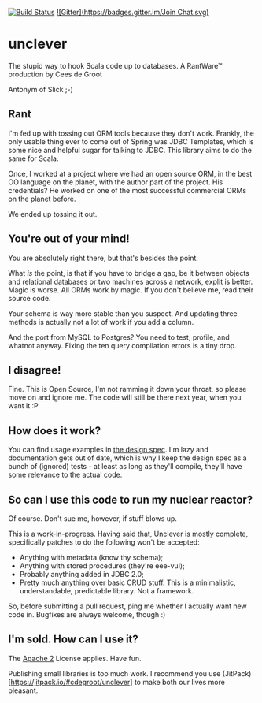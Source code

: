 [![Build Status](https://travis-ci.org/cdegroot/unclever.svg)](https://travis-ci.org/cdegroot/unclever)
 [![Gitter](https://badges.gitter.im/Join Chat.svg)](https://gitter.im/cdegroot/unclever)


# unclever
The stupid way to hook Scala code up to databases. A RantWare™ production by Cees de Groot

Antonym of Slick ;-)

## Rant
I'm fed up with tossing out ORM tools because they don't work. Frankly, the only usable thing ever to come out of Spring was JDBC Templates, which is some nice and helpful sugar for talking to JDBC. This library aims to do the same for Scala.

Once, I worked at a project where we had an open source ORM, in the best OO language on the planet, with the author part of the project. His credentials? He worked on one of the most successful commercial ORMs on the planet before.

We ended up tossing it out. 

## You're out of your mind!
You are absolutely right there, but that's besides the point. 

What *is* the point, is that if you have to bridge a gap, be it between objects and relational databases or two machines across a network, explit is better. Magic is worse. All ORMs work by magic. If you don't believe me, read their source code.

Your schema is way more stable than you suspect. And updating three methods is actually not a lot of work if you add a column. 

And the port from MySQL to Postgres? You need to test, profile, and whatnot anyway. Fixing the ten query compilation errors is a tiny drop. 

## I disagree!
Fine. This is Open Source, I'm not ramming it down your throat, so please move on and ignore me. The code will still be there next year, when you want it :P

## How does it work? 
You can find usage examples in [the design spec](https://github.com/cdegroot/unclever/blob/master/src/test/scala/com/evrl/unclever/BasicUsage.scala). I'm lazy and documentation gets out of date, which is why I keep the design spec as a bunch of (ignored) tests - at least as long as they'll compile, they'll have some relevance to the actual code.


## So can I use this code to run my nuclear reactor?
Of course. Don't sue me, however, if stuff blows up. 

This is a work-in-progress. Having said that, Unclever is mostly complete, specifically patches to do the following won't be accepted:

- Anything with metadata (know thy schema);
- Anything with stored procedures (they're eee-vul);
- Probably anything added in JDBC 2.0;
- Pretty much anything over basic CRUD stuff. This is a minimalistic, understandable, predictable library. Not a framework.

So, before submitting a pull request, ping me whether I actually want new code in. Bugfixes are always welcome, though :)

## I'm sold. How can I use it?

The [Apache 2](http://www.apache.org/licenses/LICENSE-2.0) License applies. Have fun.

Publishing small libraries is too much work. I recommend you use (JitPack)[https://jitpack.io/#cdegroot/unclever] to make both our lives more pleasant.
